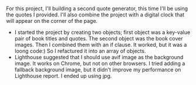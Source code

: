 For this project, I'll building a second quote generator, this time I'll be using the quotes I provided. I'll also combine the project with a digital clock that will appear on the corner of the page.

* I started the project by creating two objects; first object was a key-value pair of book titles and quotes. The second object was the book cover images. Then I combined them with an if clause. It worked, but it was a loong code:) So I refactured it into an array of objects.
* Lighthouse suggested that I should use avif image as the background image. It works on Chrome, but not on other browsers. I tried adding a fallback background image, but it didn't improve my performance on Lighthouse report. I ended up using jpg.
